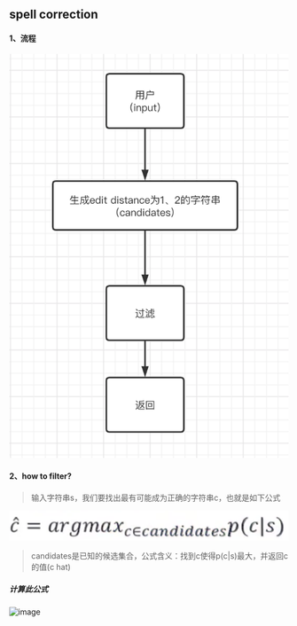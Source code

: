 ## spell correction

#### 1、流程
![image](https://github.com/ash-ali/nlp-learn/blob/master/img/spell_correction.png)


#### 2、how to filter?
>输入字符串s，我们要找出最有可能成为正确的字符串c，也就是如下公式

![image](https://github.com/ash-ali/nlp-learn/blob/master/img/c_candidates.png)

>candidates是已知的候选集合，公式含义：找到c使得p(c|s)最大，并返回c的值(c hat)


##### 计算此公式

![image](https://github.com/ash-ali/nlp-learn/blob/master/img/c_argmax.png)

